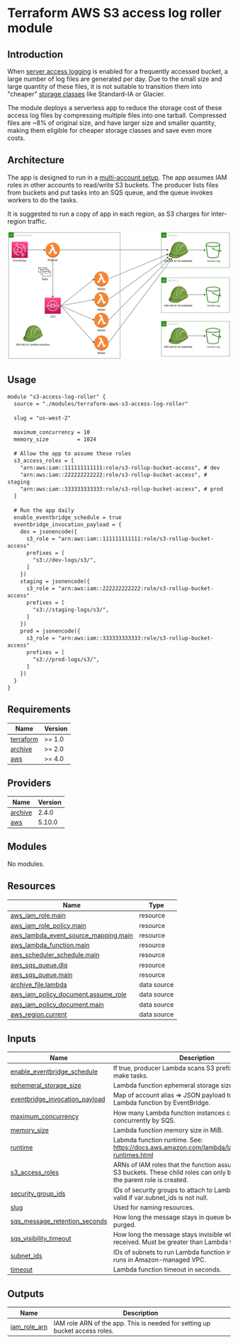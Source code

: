 # Terraform AWS S3 access log roller module

## Introduction

When [server access logging](https://docs.aws.amazon.com/AmazonS3/latest/userguide/ServerLogs.html) is enabled for a frequently accessed bucket, a large number of log files are generated per day. Due to the small size and large quantity of these files, it is not suitable to transition them into "cheaper" [storage classes](https://aws.amazon.com/s3/storage-classes/) like Standard-IA or Glacier.

The module deploys a serverless app to reduce the storage cost of these access log files by compressing multiple files into one tarball. Compressed files are ~8% of original size, and have larger size and smaller quantity, making them eligible for cheaper storage classes and save even more costs.

## Architecture

The app is designed to run in a [multi-account setup](https://docs.aws.amazon.com/whitepapers/latest/organizing-your-aws-environment/basic-organization.html). The app assumes IAM roles in other accounts to read/write S3 buckets. The producer lists files from buckets and put tasks into an SQS queue, and the queue invokes workers to do the tasks.

It is suggested to run a copy of app in each region, as S3 charges for inter-region traffic.

![archicture](./architecture.png)

## Usage

```hcl
module "s3-access-log-roller" {
  source = "./modules/terraform-aws-s3-access-log-roller"

  slug = "us-west-2"

  maximum_concurrency = 10
  memory_size         = 1024

  # Allow the app to assume these roles
  s3_access_roles = [
    "arn:aws:iam::111111111111:role/s3-rollup-bucket-access", # dev
    "arn:aws:iam::222222222222:role/s3-rollup-bucket-access", # staging
    "arn:aws:iam::333333333333:role/s3-rollup-bucket-access", # prod
  ]

  # Run the app daily
  enable_eventbridge_schedule = true
  eventbridge_invocation_payload = {
    dev = jsonencode({
      s3_role = "arn:aws:iam::111111111111:role/s3-rollup-bucket-access"
      prefixes = [
        "s3://dev-logs/s3/",
      ]
    })
    staging = jsonencode({
      s3_role = "arn:aws:iam::222222222222:role/s3-rollup-bucket-access"
      prefixes = [
        "s3://staging-logs/s3/",
      ]
    })
    prod = jsonencode({
      s3_role = "arn:aws:iam::333333333333:role/s3-rollup-bucket-access"
      prefixes = [
        "s3://prod-logs/s3/",
      ]
    })
  }
}
```

<!-- BEGIN_TF_DOCS -->
## Requirements

| Name | Version |
|------|---------|
| <a name="requirement_terraform"></a> [terraform](#requirement\_terraform) | >= 1.0 |
| <a name="requirement_archive"></a> [archive](#requirement\_archive) | >= 2.0 |
| <a name="requirement_aws"></a> [aws](#requirement\_aws) | >= 4.0 |

## Providers

| Name | Version |
|------|---------|
| <a name="provider_archive"></a> [archive](#provider\_archive) | 2.4.0 |
| <a name="provider_aws"></a> [aws](#provider\_aws) | 5.10.0 |

## Modules

No modules.

## Resources

| Name | Type |
|------|------|
| [aws_iam_role.main](https://registry.terraform.io/providers/hashicorp/aws/latest/docs/resources/iam_role) | resource |
| [aws_iam_role_policy.main](https://registry.terraform.io/providers/hashicorp/aws/latest/docs/resources/iam_role_policy) | resource |
| [aws_lambda_event_source_mapping.main](https://registry.terraform.io/providers/hashicorp/aws/latest/docs/resources/lambda_event_source_mapping) | resource |
| [aws_lambda_function.main](https://registry.terraform.io/providers/hashicorp/aws/latest/docs/resources/lambda_function) | resource |
| [aws_scheduler_schedule.main](https://registry.terraform.io/providers/hashicorp/aws/latest/docs/resources/scheduler_schedule) | resource |
| [aws_sqs_queue.dlq](https://registry.terraform.io/providers/hashicorp/aws/latest/docs/resources/sqs_queue) | resource |
| [aws_sqs_queue.main](https://registry.terraform.io/providers/hashicorp/aws/latest/docs/resources/sqs_queue) | resource |
| [archive_file.lambda](https://registry.terraform.io/providers/hashicorp/archive/latest/docs/data-sources/file) | data source |
| [aws_iam_policy_document.assume_role](https://registry.terraform.io/providers/hashicorp/aws/latest/docs/data-sources/iam_policy_document) | data source |
| [aws_iam_policy_document.main](https://registry.terraform.io/providers/hashicorp/aws/latest/docs/data-sources/iam_policy_document) | data source |
| [aws_region.current](https://registry.terraform.io/providers/hashicorp/aws/latest/docs/data-sources/region) | data source |

## Inputs

| Name | Description | Type | Default | Required |
|------|-------------|------|---------|:--------:|
| <a name="input_enable_eventbridge_schedule"></a> [enable\_eventbridge\_schedule](#input\_enable\_eventbridge\_schedule) | If true, producer Lambda scans S3 prefixes every day to make tasks. | `bool` | `true` | no |
| <a name="input_ephemeral_storage_size"></a> [ephemeral\_storage\_size](#input\_ephemeral\_storage\_size) | Lambda function ephemeral storage size in MiB. | `number` | `10240` | no |
| <a name="input_eventbridge_invocation_payload"></a> [eventbridge\_invocation\_payload](#input\_eventbridge\_invocation\_payload) | Map of account alias => JSON payload to pass to Lambda function by EventBridge. | `map(string)` | `{}` | no |
| <a name="input_maximum_concurrency"></a> [maximum\_concurrency](#input\_maximum\_concurrency) | How many Lambda function instances can be launched concurrently by SQS. | `number` | `10` | no |
| <a name="input_memory_size"></a> [memory\_size](#input\_memory\_size) | Lambda function memory size in MiB. | `number` | `1024` | no |
| <a name="input_runtime"></a> [runtime](#input\_runtime) | Labmda function runtime. See: https://docs.aws.amazon.com/lambda/latest/dg/lambda-runtimes.html | `string` | `"python3.8"` | no |
| <a name="input_s3_access_roles"></a> [s3\_access\_roles](#input\_s3\_access\_roles) | ARNs of IAM roles that the function assume to read/write S3 buckets. These child roles can only be created after the parent role is created. | `list(string)` | n/a | yes |
| <a name="input_security_group_ids"></a> [security\_group\_ids](#input\_security\_group\_ids) | IDs of security groups to attach to Lambda function. Only valid if var.subnet\_ids is not null. | `list(string)` | `null` | no |
| <a name="input_slug"></a> [slug](#input\_slug) | Used for naming resources. | `string` | n/a | yes |
| <a name="input_sqs_message_retention_seconds"></a> [sqs\_message\_retention\_seconds](#input\_sqs\_message\_retention\_seconds) | How long the message stays in queue before being purged. | `number` | `1209600` | no |
| <a name="input_sqs_visibility_timeout"></a> [sqs\_visibility\_timeout](#input\_sqs\_visibility\_timeout) | How long the message stays invisible when it has been received. Must be greater than Lambda timeout. | `number` | `900` | no |
| <a name="input_subnet_ids"></a> [subnet\_ids](#input\_subnet\_ids) | IDs of subnets to run Lambda function in. If null, Lambda runs in Amazon-managed VPC. | `list(string)` | `null` | no |
| <a name="input_timeout"></a> [timeout](#input\_timeout) | Lambda function timeout in seconds. | `number` | `600` | no |

## Outputs

| Name | Description |
|------|-------------|
| <a name="output_iam_role_arn"></a> [iam\_role\_arn](#output\_iam\_role\_arn) | IAM role ARN of the app. This is needed for setting up bucket access roles. |
<!-- END_TF_DOCS -->
